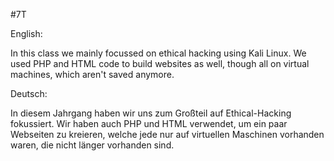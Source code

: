 #7T

English:

In this class we mainly focussed on ethical hacking using Kali Linux. We used PHP and HTML code to build websites as well, though all on virtual machines, which aren't saved anymore.

Deutsch:

In diesem Jahrgang haben wir uns zum Großteil auf Ethical-Hacking fokussiert. Wir haben auch PHP und HTML verwendet, um ein paar Webseiten zu kreieren, welche jede nur auf virtuellen Maschinen vorhanden waren, die nicht länger vorhanden sind.
